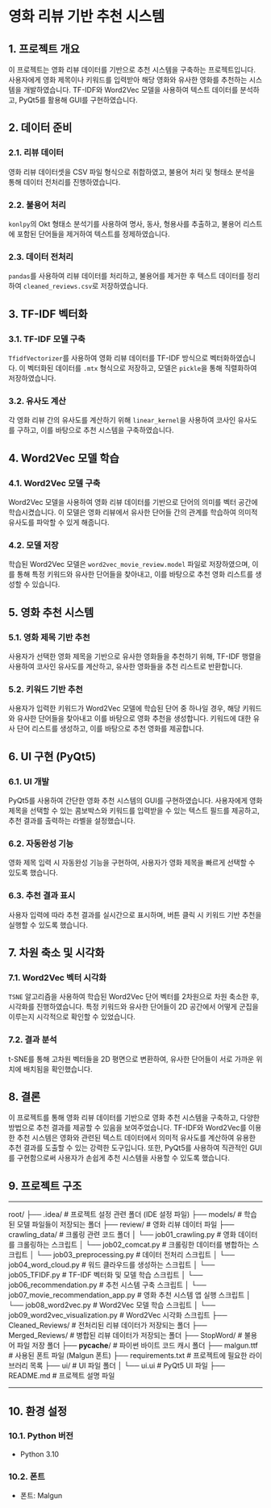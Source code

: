 # 영화 리뷰 기반 추천 시스템

## 1. 프로젝트 개요
이 프로젝트는 영화 리뷰 데이터를 기반으로 추천 시스템을 구축하는 프로젝트입니다. 사용자에게 영화 제목이나 키워드를 입력받아 해당 영화와 유사한 영화를 추천하는 시스템을 개발하였습니다. TF-IDF와 Word2Vec 모델을 사용하여 텍스트 데이터를 분석하고, PyQt5를 활용해 GUI를 구현하였습니다.

## 2. 데이터 준비

### 2.1. 리뷰 데이터
영화 리뷰 데이터셋을 CSV 파일 형식으로 취합하였고, 불용어 처리 및 형태소 분석을 통해 데이터 전처리를 진행하였습니다.

### 2.2. 불용어 처리
`konlpy`의 Okt 형태소 분석기를 사용하여 명사, 동사, 형용사를 추출하고, 불용어 리스트에 포함된 단어들을 제거하여 텍스트를 정제하였습니다.

### 2.3. 데이터 전처리
`pandas`를 사용하여 리뷰 데이터를 처리하고, 불용어를 제거한 후 텍스트 데이터를 정리하여 `cleaned_reviews.csv`로 저장하였습니다.

## 3. TF-IDF 벡터화

### 3.1. TF-IDF 모델 구축
`TfidfVectorizer`를 사용하여 영화 리뷰 데이터를 TF-IDF 방식으로 벡터화하였습니다. 이 벡터화된 데이터를 `.mtx` 형식으로 저장하고, 모델은 `pickle`을 통해 직렬화하여 저장하였습니다.

### 3.2. 유사도 계산
각 영화 리뷰 간의 유사도를 계산하기 위해 `linear_kernel`을 사용하여 코사인 유사도를 구하고, 이를 바탕으로 추천 시스템을 구축하였습니다.

## 4. Word2Vec 모델 학습

### 4.1. Word2Vec 모델 구축
Word2Vec 모델을 사용하여 영화 리뷰 데이터를 기반으로 단어의 의미를 벡터 공간에 학습시켰습니다. 이 모델은 영화 리뷰에서 유사한 단어들 간의 관계를 학습하여 의미적 유사도를 파악할 수 있게 해줍니다.

### 4.2. 모델 저장
학습된 Word2Vec 모델은 `word2vec_movie_review.model` 파일로 저장하였으며, 이를 통해 특정 키워드와 유사한 단어들을 찾아내고, 이를 바탕으로 추천 영화 리스트를 생성할 수 있습니다.

## 5. 영화 추천 시스템

### 5.1. 영화 제목 기반 추천
사용자가 선택한 영화 제목을 기반으로 유사한 영화들을 추천하기 위해, TF-IDF 행렬을 사용하여 코사인 유사도를 계산하고, 유사한 영화들을 추천 리스트로 반환합니다.

### 5.2. 키워드 기반 추천
사용자가 입력한 키워드가 Word2Vec 모델에 학습된 단어 중 하나일 경우, 해당 키워드와 유사한 단어들을 찾아내고 이를 바탕으로 영화 추천을 생성합니다. 키워드에 대한 유사 단어 리스트를 생성하고, 이를 바탕으로 추천 영화를 제공합니다.

## 6. UI 구현 (PyQt5)

### 6.1. UI 개발
PyQt5를 사용하여 간단한 영화 추천 시스템의 GUI를 구현하였습니다. 사용자에게 영화 제목을 선택할 수 있는 콤보박스와 키워드를 입력받을 수 있는 텍스트 필드를 제공하고, 추천 결과를 출력하는 라벨을 설정했습니다.

### 6.2. 자동완성 기능
영화 제목 입력 시 자동완성 기능을 구현하여, 사용자가 영화 제목을 빠르게 선택할 수 있도록 했습니다.

### 6.3. 추천 결과 표시
사용자 입력에 따라 추천 결과를 실시간으로 표시하며, 버튼 클릭 시 키워드 기반 추천을 실행할 수 있도록 했습니다.

## 7. 차원 축소 및 시각화

### 7.1. Word2Vec 벡터 시각화
`TSNE` 알고리즘을 사용하여 학습된 Word2Vec 단어 벡터를 2차원으로 차원 축소한 후, 시각화를 진행하였습니다. 특정 키워드와 유사한 단어들이 2D 공간에서 어떻게 군집을 이루는지 시각적으로 확인할 수 있었습니다.

### 7.2. 결과 분석
t-SNE를 통해 고차원 벡터들을 2D 평면으로 변환하여, 유사한 단어들이 서로 가까운 위치에 배치됨을 확인했습니다.

## 8. 결론
이 프로젝트를 통해 영화 리뷰 데이터를 기반으로 영화 추천 시스템을 구축하고, 다양한 방법으로 추천 결과를 제공할 수 있음을 보여주었습니다. TF-IDF와 Word2Vec를 이용한 추천 시스템은 영화와 관련된 텍스트 데이터에서 의미적 유사도를 계산하여 유용한 추천 결과를 도출할 수 있는 강력한 도구입니다. 또한, PyQt5를 사용하여 직관적인 GUI를 구현함으로써 사용자가 손쉽게 추천 시스템을 사용할 수 있도록 했습니다.

## 9. 프로젝트 구조
---
root/
├── .idea/                                 # 프로젝트 설정 관련 폴더 (IDE 설정 파일)
├── models/                                # 학습된 모델 파일들이 저장되는 폴더
├── review/                                # 영화 리뷰 데이터 파일
├── crawling_data/                         # 크롤링 관련 코드 폴더
│   └── job01_crawling.py                  # 영화 데이터를 크롤링하는 스크립트
│   └── job02_comcat.py                    # 크롤링한 데이터를 병합하는 스크립트
│   └── job03_preprocessing.py             # 데이터 전처리 스크립트
│   └── job04_word_cloud.py                # 워드 클라우드를 생성하는 스크립트
│   └── job05_TFIDF.py                     # TF-IDF 벡터화 및 모델 학습 스크립트
│   └── job06_recommendation.py            # 추천 시스템 구축 스크립트
│   └── job07_movie_recommendation_app.py  # 영화 추천 시스템 앱 실행 스크립트
│   └── job08_word2vec.py                  # Word2Vec 모델 학습 스크립트
│   └── job09_word2vec_visualization.py    # Word2Vec 시각화 스크립트
├── Cleaned_Reviews/                       # 전처리된 리뷰 데이터가 저장되는 폴더
├── Merged_Reviews/                        # 병합된 리뷰 데이터가 저장되는 폴더
├── StopWord/                              # 불용어 파일 저장 폴더
├── __pycache__/                           # 파이썬 바이트 코드 캐시 폴더
├── malgun.ttf                             # 사용된 폰트 파일 (Malgun 폰트)
├── requirements.txt                       # 프로젝트에 필요한 라이브러리 목록
├── ui/                                    # UI 파일 폴더
│   └── ui.ui                              # PyQt5 UI 파일
├── README.md                              # 프로젝트 설명 파일


---


## 10. 환경 설정

### 10.1. Python 버전
- Python 3.10

### 10.2. 폰트
- 폰트: Malgun
